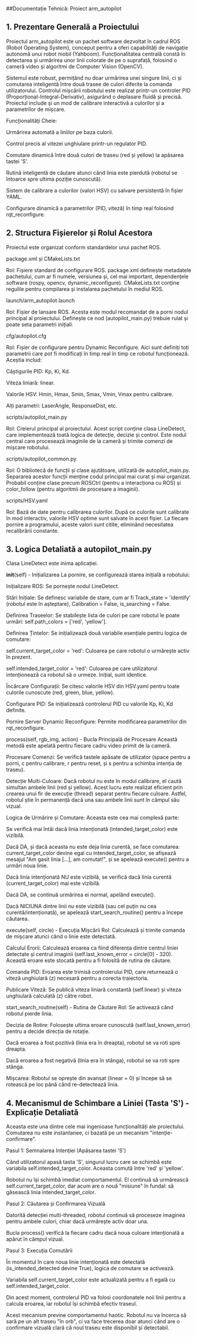 ##Documentație Tehnică: Proiect arm_autopilot
## 1. Prezentare Generală a Proiectului
Proiectul arm_autopilot este un pachet software dezvoltat în cadrul ROS (Robot Operating System), conceput pentru a oferi capabilități de navigație autonomă unui robot mobil (Yahboom). Funcționalitatea centrală constă în detectarea și urmărirea unor linii colorate de pe o suprafață, folosind o cameră video și algoritmi de Computer Vision (OpenCV).

Sistemul este robust, permițând nu doar urmărirea unei singure linii, ci și comutarea inteligentă între două trasee de culori diferite la comanda utilizatorului. Controlul mișcării robotului este realizat printr-un controler PID (Proporțional-Integral-Derivativ), asigurând o deplasare fluidă și precisă. Proiectul include și un mod de calibrare interactivă a culorilor și a parametrilor de mișcare.

Funcționalități Cheie:

Urmărirea automată a liniilor pe baza culorii.

Control precis al vitezei unghiulare printr-un regulator PID.

Comutare dinamică între două culori de traseu (red și yellow) la apăsarea tastei 'S'.

Rutină inteligentă de căutare atunci când linia este pierdută (robotul se întoarce spre ultima poziție cunoscută).

Sistem de calibrare a culorilor (valori HSV) cu salvare persistentă în fișier YAML.

Configurare dinamică a parametrilor (PID, viteză) în timp real folosind rqt_reconfigure.

## 2. Structura Fișierelor și Rolul Acestora
Proiectul este organizat conform standardelor unui pachet ROS.

package.xml și CMakeLists.txt

Rol: Fișiere standard de configurare ROS. package.xml definește metadatele pachetului, cum ar fi numele, versiunea și, cel mai important, dependențele software (rospy, opencv, dynamic_reconfigure). CMakeLists.txt conține regulile pentru compilarea și instalarea pachetului în mediul ROS.

launch/arm_autopilot.launch

Rol: Fișier de lansare ROS. Acesta este modul recomandat de a porni nodul principal al proiectului. Definește ce nod (autopilot_main.py) trebuie rulat și poate seta parametri inițiali.

cfg/autopilot.cfg

Rol: Fișier de configurare pentru Dynamic Reconfigure. Aici sunt definiți toți parametrii care pot fi modificați în timp real în timp ce robotul funcționează. Aceștia includ:

Câștigurile PID: Kp, Ki, Kd.

Viteza liniară: linear.

Valorile HSV: Hmin, Hmax, Smin, Smax, Vmin, Vmax pentru calibrare.

Alți parametri: LaserAngle, ResponseDist, etc.

scripts/autopilot_main.py

Rol: Creierul principal al proiectului. Acest script conține clasa LineDetect, care implementează toată logica de detecție, decizie și control. Este nodul central care procesează imaginile de la cameră și trimite comenzi de mișcare robotului.

scripts/autopilot_common.py

Rol: O bibliotecă de funcții și clase ajutătoare, utilizată de autopilot_main.py. Separarea acestor funcții menține codul principal mai curat și mai organizat. Probabil conține clase precum ROSCtrl (pentru a interacționa cu ROS) și color_follow (pentru algoritmii de procesare a imaginii).

scripts/HSV.yaml

Rol: Bază de date pentru calibrarea culorilor. După ce culorile sunt calibrate în mod interactiv, valorile HSV optime sunt salvate în acest fișier. La fiecare pornire a programului, aceste valori sunt citite, eliminând necesitatea recalibrării constante.

## 3. Logica Detaliată a autopilot_main.py
Clasa LineDetect este inima aplicației.

__init__(self) - Inițializarea
La pornire, se configurează starea inițială a robotului:

Inițializare ROS: Se pornește nodul LineDetect.

Stări Inițiale: Se definesc variabile de stare, cum ar fi Track_state = 'identify' (robotul este în așteptare), Calibration = False, is_searching = False.

Definirea Traseelor: Se stabilește lista de culori pe care robotul le poate urmări: self.path_colors = ['red', 'yellow'].

Definirea Țintelor: Se inițializează două variabile esențiale pentru logica de comutare:

self.current_target_color = 'red': Culoarea pe care robotul o urmărește activ în prezent.

self.intended_target_color = 'red': Culoarea pe care utilizatorul intenționează ca robotul să o urmeze. Inițial, sunt identice.

Încărcare Configurații: Se citesc valorile HSV din HSV.yaml pentru toate culorile cunoscute (red, green, blue, yellow).

Configurare PID: Se inițializează controlerul PID cu valorile Kp, Ki, Kd definite.

Pornire Server Dynamic Reconfigure: Permite modificarea parametrilor din rqt_reconfigure.

process(self, rgb_img, action) - Bucla Principală de Procesare
Această metodă este apelată pentru fiecare cadru video primit de la cameră.

Procesare Comenzi: Se verifică tastele apăsate de utilizator (space pentru a porni, c pentru calibrare, r pentru reset, și s pentru a schimba intenția de traseu).

Detecție Multi-Culoare: Dacă robotul nu este în modul calibrare, el caută simultan ambele linii (red și yellow). Acest lucru este realizat eficient prin crearea unui fir de execuție (thread) separat pentru fiecare culoare. Astfel, robotul știe în permanență dacă una sau ambele linii sunt în câmpul său vizual.

Logica de Urmărire și Comutare: Aceasta este cea mai complexă parte:

Se verifică mai întâi dacă linia intenționată (intended_target_color) este vizibilă.

Dacă DA, și dacă aceasta nu este deja linia curentă, se face comutarea: current_target_color devine egal cu intended_target_color, se afișează mesajul "Am gasit linia [...], am comutat!", și se apelează execute() pentru a urmări noua linie.

Dacă linia intenționată NU este vizibilă, se verifică dacă linia curentă (current_target_color) mai este vizibilă.

Dacă DA, se continuă urmărirea ei normal, apelând execute().

Dacă NICIUNA dintre linii nu este vizibilă (sau cel puțin nu cea curentă/intenționată), se apelează start_search_routine() pentru a începe căutarea.

execute(self, circle) - Execuția Mișcării
Rol: Calculează și trimite comanda de mișcare atunci când o linie este detectată.

Calculul Erorii: Calculează eroarea ca fiind diferența dintre centrul liniei detectate și centrul imaginii (self.last_known_error = circle[0] - 320). Această eroare este stocată pentru a fi folosită de rutina de căutare.

Comanda PID: Eroarea este trimisă controlerului PID, care returnează o viteză unghiulară (z) necesară pentru a corecta traiectoria.

Publicare Viteză: Se publică viteza liniară constantă (self.linear) și viteza unghiulară calculată (z) către robot.

start_search_routine(self) - Rutina de Căutare
Rol: Se activează când robotul pierde linia.

Decizia de Rotire: Folosește ultima eroare cunoscută (self.last_known_error) pentru a decide direcția de rotație.

Dacă eroarea a fost pozitivă (linia era în dreapta), robotul se va roti spre dreapta.

Dacă eroarea a fost negativă (linia era în stânga), robotul se va roti spre stânga.

Mișcarea: Robotul se oprește din avansat (linear = 0) și începe să se rotească pe loc până când re-detectează linia.

## 4. Mecanismul de Schimbare a Liniei (Tasta 'S') - Explicație Detaliată
Aceasta este una dintre cele mai ingenioase funcționalități ale proiectului. Comutarea nu este instantanee, ci bazată pe un mecanism "intenție-confirmare".

Pasul 1: Semnalarea Intenției (Apăsarea tastei 'S')

Când utilizatorul apasă tasta 'S', singurul lucru care se schimbă este variabila self.intended_target_color. Aceasta comută între 'red' și 'yellow'.

Robotul nu își schimbă imediat comportamentul. El continuă să urmărească self.current_target_color, dar acum are o nouă "misiune" în fundal: să găsească linia intended_target_color.

Pasul 2: Căutarea și Confirmarea Vizuală

Datorită detecției multi-threaded, robotul continuă să proceseze imaginea pentru ambele culori, chiar dacă urmărește activ doar una.

Bucla process() verifică la fiecare cadru dacă noua culoare intenționată a apărut în câmpul vizual.

Pasul 3: Execuția Comutării

În momentul în care noua linie intenționată este detectată (is_intended_detected devine True), logica de comutare se activează.

Variabila self.current_target_color este actualizată pentru a fi egală cu self.intended_target_color.

Din acest moment, controlerul PID va folosi coordonatele noii linii pentru a calcula eroarea, iar robotul își schimbă efectiv traseul.

Acest mecanism previne comportamentul haotic. Robotul nu va încerca să sară pe un alt traseu "în orb", ci va face trecerea doar atunci când are o confirmare vizuală clară că noul traseu este disponibil și detectabil.
